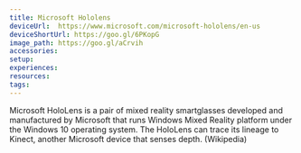 ```yaml
---
title: Microsoft Hololens
deviceUrl: 	https://www.microsoft.com/microsoft-hololens/en-us
deviceShortUrl:	https://goo.gl/6PKopG
image_path:	https://goo.gl/aCrvih
accessories:
setup:
experiences:
resources:
tags:
---
```


Microsoft HoloLens is a pair of mixed reality smartglasses developed and manufactured by Microsoft that runs Windows Mixed Reality platform under the Windows 10 operating system. The HoloLens can trace its lineage to Kinect, another Microsoft device that senses depth. (Wikipedia)